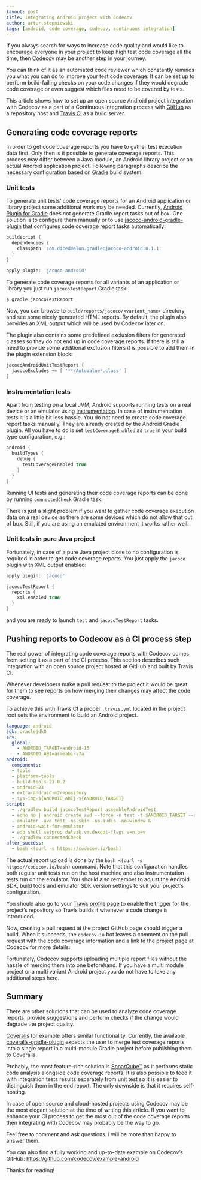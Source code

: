 ```yaml
---
layout: post
title: Integrating Android project with Codecov
author: artur.stepniewski
tags: [android, code coverage, codecov, continuous integration]
---
```


If you always search for ways to increase code quality and would like to encourage everyone in your
project to keep high test code coverage all the time, then [Codecov](https://codecov.io) may be another
step in your journey.

You can think of it as an automated code reviewer which constantly reminds you what you can
do to improve your test code coverage. It can be set up to perform build-failing checks on your code
changes if they would degrade code coverage or even suggest which files need to be covered by tests.

This article shows how to set up an open source Android project integration with Codecov as a part
of a Continuous Integration process with [GitHub](https://github.com) as a repository host and
[Travis CI](https://travis-ci.org) as a build server.

## Generating code coverage reports

In order to get code coverage reports you have to gather test execution data first. Only then is it
possible to generate coverage reports. This process may differ between a Java module, an Android
library project or an actual Android application project. Following paragraphs describe the
necessary configuration based on [Gradle](http://gradle.org) build system.

### Unit tests

To generate unit tests’ code coverage reports for an Android application or library
project some additional work may be needed. Currently,
[Android Plugin for Gradle](http://developer.android.com/tools/building/plugin-for-gradle.html)
does not generate Gradle report tasks out of box. One solution is to configure them manually or to use
[jacoco-android-gradle-plugin](http://github.com/arturdm/jacoco-android-gradle-plugin)
that configures code coverage report tasks automatically:

```gradle
buildscript {
  dependencies {
    classpath 'com.dicedmelon.gradle:jacoco-android:0.1.1'
  }
}

apply plugin: 'jacoco-android'
```

To generate code coverage reports for all variants of an application or library you just run
`jacocoTestReport` Gradle task:

```bash
$ gradle jacocoTestReport
```

Now, you can browse to `build/reports/jacoco/<variant_name>` directory and see some nicely generated
HTML reports. By default, the plugin also provides an XML output which will be used by Codecov later
on.

The plugin also contains some predefined exclusion filters for generated classes so they do not end
up in code coverage reports. If there is still a need to provide some additional exclusion filters
it is possible to add them in the plugin extension block:

```gradle
jacocoAndroidUnitTestReport {
  jacocoExcludes += [ '**/AutoValue*.class' ]
}
```

### Instrumentation tests

Apart from testing on a local JVM, Android supports running tests on a real device or an emulator using
[Instrumentation](http://developer.android.com/tools/testing/testing_android.html#TestStructure).
In case of instrumentation tests it is a little bit less hassle. You do not need to create code
coverage report tasks manually. They are already created by the Android Gradle plugin. All you have
to do is set `testCoverageEnabled` as `true` in your build type configuration, e.g.:

```gradle
android {
  buildTypes {
    debug {
      testCoverageEnabled true
    }
  }
}
```

Running UI tests and generating their code coverage reports can be done by running `connectedCheck`
Gradle task.

There is just a slight problem if you want to gather code coverage execution data on a real device
as there are some devices which do not allow that out of box. Still, if you are using an emulated
environment it works rather well.

### Unit tests in pure Java project

Fortunately, in case of a pure Java project close to no configuration is required in order to get
code coverage reports. You just apply the `jacoco` plugin with XML output enabled:

```gradle
apply plugin: 'jacoco'

jacocoTestReport {
  reports {
    xml.enabled true
  }
}
```

and you are ready to launch `test` and `jacocoTestReport` tasks.

## Pushing reports to Codecov as a CI process step

The real power of integrating code coverage reports with Codecov comes from setting it as a
part of the CI process. This section describes such integration with an open source project
hosted at GitHub and built by Travis CI.

Whenever developers make a pull request to the project it would be great for them to see reports
on how merging their changes may affect the code coverage.

To achieve this with Travis CI a proper `.travis.yml` located in the project root sets the
environment to build an Android project.

```yaml
language: android
jdk: oraclejdk8
env:
  global:
    - ANDROID_TARGET=android-15
    - ANDROID_ABI=armeabi-v7a
android:
  components:
  - tools
  - platform-tools
  - build-tools-23.0.2
  - android-23
  - extra-android-m2repository
  - sys-img-${ANDROID_ABI}-${ANDROID_TARGET}
script:
  - ./gradlew build jacocoTestReport assembleAndroidTest
  - echo no | android create avd --force -n test -t $ANDROID_TARGET --abi $ANDROID_ABI
  - emulator -avd test -no-skin -no-audio -no-window &
  - android-wait-for-emulator
  - adb shell setprop dalvik.vm.dexopt-flags v=n,o=v
  - ./gradlew connectedCheck
after_success:
  - bash <(curl -s https://codecov.io/bash)
```

The actual report upload is done by the `bash <(curl -s https://codecov.io/bash)` command.
Note that this configuration handles both regular unit tests run on the host machine and also
instrumentation tests run on the emulator. You should also remember to adjust the Android SDK,
build tools and emulator SDK version settings to suit your project’s configuration.

You should also go to your [Travis profile page](https://travis-ci.org/profile) to enable
the trigger for the project’s repository so Travis builds it whenever a code change is introduced.

Now, creating a pull request at the project GitHub page should trigger a build. When it succeeds,
the `codecov-io` bot leaves a comment on the pull request with the code coverage information and
a link to the project page at Codecov for more details.

Fortunately, Codecov supports uploading multiple report files without the hassle of merging them
into one beforehand. If you have a multi module project or a multi variant Android project you do
not have to take any additional steps here.

## Summary

There are other solutions that can be used to analyze code coverage reports, provide suggestions
and perform checks if the change would degrade the project quality.

[Coveralls](https://coveralls.io) for example offers similar functionality. Currently, the available
[coveralls-gradle-plugin](https://github.com/kt3k/coveralls-gradle-plugin) expects the user to merge
test coverage reports into a single report in a multi-module Gradle project before publishing them
to Coveralls.

Probably, the most feature-rich solution is [SonarQube™](http://sonarqube.org) as it performs
static code analysis alongside code coverage reports. It is also possible to feed it with integration
tests results separately from unit test so it is easier to distinguish them in the end report.
The only downside is that it requires self-hosting.

In case of open source and cloud-hosted projects using Codecov may be the most elegant solution
at the time of writing this article. If you want to enhance your CI process to get the most out
of the code coverage reports then integrating with Codecov may probably be the way to go.

Feel free to comment and ask questions. I will be more than happy to answer them.

You can also find a fully working and up-to-date example on Codecov’s GitHub:
https://github.com/codecov/example-android

Thanks for reading!

